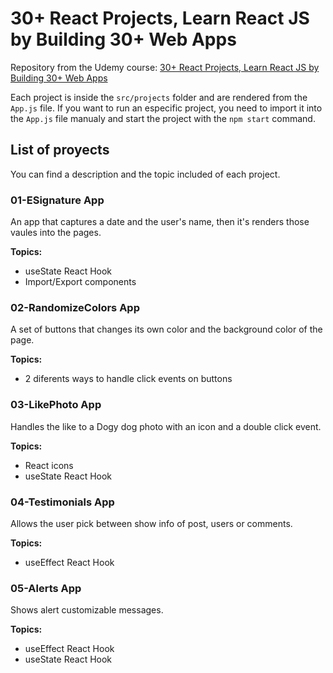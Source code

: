 # 30+ React Projects, Learn React JS by Building 30+ Web Apps

Repository from the Udemy course: [30+ React Projects, Learn React JS by Building 30+ Web Apps](https://www.udemy.com/course/30-react-projects-learn-react-js-by-building-30-web-apps/)

Each project is inside the `src/projects` folder and are rendered from the `App.js` file. If you want to run an especific project, you need to import it into the `App.js` file manualy and start the project with the `npm start` command.

## List of proyects

You can find a description and the topic included of each project.

### 01-ESignature App

An app that captures a date and the user's name, then it's renders those vaules into the pages.

**Topics:**

- useState React Hook
- Import/Export components

### 02-RandomizeColors App

A set of buttons that changes its own color and the background color of the page.

**Topics:**

- 2 diferents ways to handle click events on buttons

### 03-LikePhoto App

Handles the like to a Dogy dog photo with an icon and a double click event.

**Topics:**

- React icons
- useState React Hook

### 04-Testimonials App

Allows the user pick between show info of post, users or comments.

**Topics:**

- useEffect React Hook

### 05-Alerts App

Shows alert customizable messages.

**Topics:**

- useEffect React Hook
- useState React Hook
